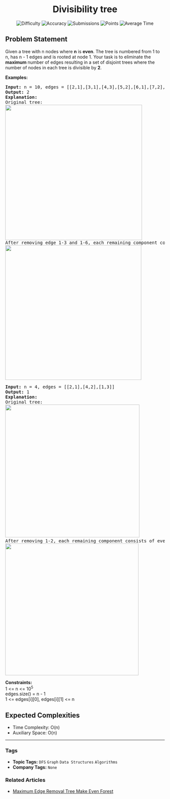 <h1 align="center">Divisibility tree</h1>

<p align="center">
  <img alt="Difficulty" title="Difficulty" src="https://custom-icon-badges.demolab.com/badge/Difficulty: Medium-1F222E?style=for-the-badge&logoColor=white&logo=fire"/>
  <img alt="Accuracy" title="Accuracy" src="https://custom-icon-badges.demolab.com/badge/Accuracy: 68.8%25-1F222E?style=for-the-badge&logoColor=white&logo=target"/>
  <img alt="Submissions" title="Submissions" src="https://custom-icon-badges.demolab.com/badge/Submissions: 23K+-1F222E?style=for-the-badge&logoColor=white&logo=repo"/>
  <img alt="Points" title="Points" src="https://custom-icon-badges.demolab.com/badge/Points: 4-1F222E?style=for-the-badge&logoColor=white&logo=award"/>
  <img alt="Average Time" title="Average Time" src="https://custom-icon-badges.demolab.com/badge/Average%20Time: 20m-1F222E?style=for-the-badge&logoColor=white&logo=clock"/>
</p>

## Problem Statement

Given a tree with n nodes where <b>n</b> is <b>even</b>. The tree is numbered from 1 to n, has n - 1 edges and is rooted at node 1. Your task is to eliminate the <b>maximum </b>number of edges resulting in a set of disjoint trees where the number of nodes in each tree is divisible by <b>2</b>.

<b>Examples:</b>

<pre><b>Input: </b>n = 10, edges = [[2,1],[3,1],[4,3],[5,2],[6,1],[7,2],[8,6],[9,8],[10,8]]
<b>Output: </b>2
<b>Explanation:<br></b>Original tree:<br><img src="https://media.geeksforgeeks.org/img-practice/prod/addEditProblem/880846/Web/Other/blobid0_1732601788.png" alt="" title="" width="432" height="428"/><br>After removing edge 1-3 and 1-6, each remaining component consists of even number of nodes. <br><img src="https://media.geeksforgeeks.org/img-practice/prod/addEditProblem/880846/Web/Other/blobid1_1732601873.png" alt="" title="" width="430" height="426"/><br></pre>

<pre><b>Input: </b>n = 4, edges = [[2,1],[4,2],[1,3]]
<b>Output: </b>1
<b>Explanation: <br></b>Original tree:<br><img src="https://media.geeksforgeeks.org/img-practice/prod/addEditProblem/880846/Web/Other/blobid2_1732602037.png" alt="" title="" width="424" height="420"/><b><br></b>After removing 1-2, each remaining component consists of even number of nodes.<br><img src="https://media.geeksforgeeks.org/img-practice/prod/addEditProblem/880846/Web/Other/blobid3_1732602310.png" alt="" title="" width="421" height="417"/><br></pre>

<b>Constraints:</b><br>1 <= n <= 10<sup>5</sup><br>edges.size() = n - 1<br>1 <= edges[i][0], edges[i][1] <= n

## Expected Complexities
- Time Complexity: O(n)
- Auxiliary Space: O(n)

<hr>

### Tags
- **Topic Tags:** `DFS` `Graph` `Data Structures` `Algorithms`
- **Company Tags:** `None`

### Related Articles
- [Maximum Edge Removal Tree Make Even Forest](https://www.geeksforgeeks.org/maximum-edge-removal-tree-make-even-forest/)
